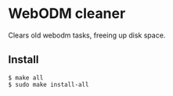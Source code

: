 # WebODM cleaner

Clears old webodm tasks, freeing up disk space.

## Install

```
$ make all
$ sudo make install-all
```